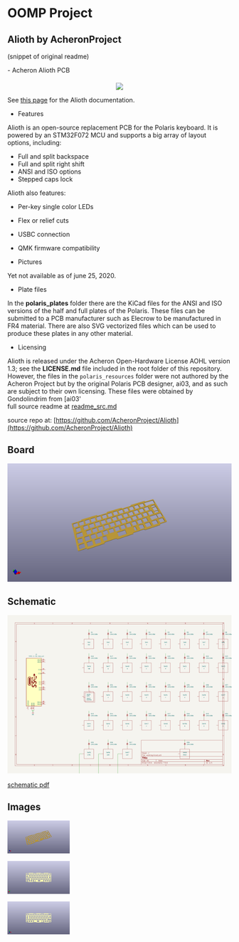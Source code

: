 # OOMP Project  
## Alioth  by AcheronProject  
  
(snippet of original readme)  
  
﻿- Acheron Alioth PCB  
  
<p align="center">  
  <img align="middle" src="https://raw.githubusercontent.com/Gondolindrim/acheronLibrary/master/graphics/acheronLong.png"  width="400">   
</p>  
  
See [this page](https://gondolindrim.github.io/AcheronDocs/alioth/intro.html) for the Alioth documentation.  
  
- Features  
  
Alioth is an open-source replacement PCB for the Polaris keyboard. It is powered by an STM32F072 MCU and supports a big array of layout options, including:  
  
- Full and split backspace  
- Full and split right shift  
- ANSI and ISO options  
- Stepped caps lock  
  
Alioth also features:  
  
- Per-key single color LEDs  
- Flex or relief cuts  
- USBC connection  
- QMK firmware compatibility  
  
- Pictures  
  
Yet not available as of june 25, 2020.  
  
- Plate files  
  
In the __polaris_plates__ folder there are the KiCad files for the ANSI and ISO versions of the half and full plates of the Polaris. These files can be submitted to a PCB manufacturer such as Elecrow to be manufactured in FR4 material. There are also SVG vectorized files which can be used to produce these plates in any other material.  
  
- Licensing  
  
Alioth is released under the Acheron Open-Hardware License AOHL version 1.3; see the __LICENSE.md__ file included in the root folder of this repository. However, the files in the ``polaris_resources`` folder were not authored by the Acheron Project but by the original Polaris PCB designer, ai03, and as such are subject to their own licensing. These files were obtained by Gondolindrim from [ai03'  
  full source readme at [readme_src.md](readme_src.md)  
  
source repo at: [https://github.com/AcheronProject/Alioth](https://github.com/AcheronProject/Alioth)  
## Board  
  
[![working_3d.png](working_3d_600.png)](working_3d.png)  
## Schematic  
  
[![working_schematic.png](working_schematic_600.png)](working_schematic.png)  
  
[schematic pdf](working_schematic.pdf)  
## Images  
  
[![working_3d.png](working_3d_140.png)](working_3d.png)  
  
[![working_3d_back.png](working_3d_back_140.png)](working_3d_back.png)  
  
[![working_3d_front.png](working_3d_front_140.png)](working_3d_front.png)  
